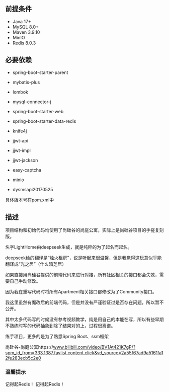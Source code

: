 ## 前提条件
- Java 17+
- MySQL 8.0+ 
- Maven 3.9.10
- MinIO
- Redis 8.0.3

## 必要依赖

- spring-boot-starter-parent

- mybatis-plus

- lombok

- mysql-connector-j

- spring-boot-starter-web

- spring-boot-starter-data-redis

- knife4j

- jjwt-api

- jjwt-impl

- jjwt-jackson

- easy-captcha

- minio

- dysmsapi20170525

具体版本号在pom.xml中

## 描述
项目结构和初始代码均使用了尚硅谷的尚庭公寓，实际上是尚硅谷项目的手搓复刻版。

名字LightHome由deepseek生成，就是纯粹的为了起名而起名。

deepseek给的翻译是“烛火租房”，说是听起来很温馨，但是我觉得这玩意似乎能翻译成“光之居”（什么暗芝居）

如果直接用尚硅谷提供的前端代码来进行对接，所有社区相关的接口都会失效，需要自己手动修改。

因为我在重写代码时将所有Apartment相关接口都修改为了Community接口。

我这里虽然有魔改后的前端代码，但是并没有严谨验证过是否存在问题，所以暂不公开。

其中太多代码写的时候没有参考视频教学，纯是用自己的本能在写，所以有些早期不熟练时写的代码抽象到除了结果对的上，过程很离谱。

练手项目，更多的是为了熟悉Spring Boot、ssm框架



尚硅谷-尚庭公寓https://www.bilibili.com/video/BV1At421K7gP/?spm_id_from=333.1387.favlist.content.click&vd_source=2a55f67ad9a5161fa12fe283ecb5c2e0

### 温馨提示
记得起Redis！
记得起Redis！
